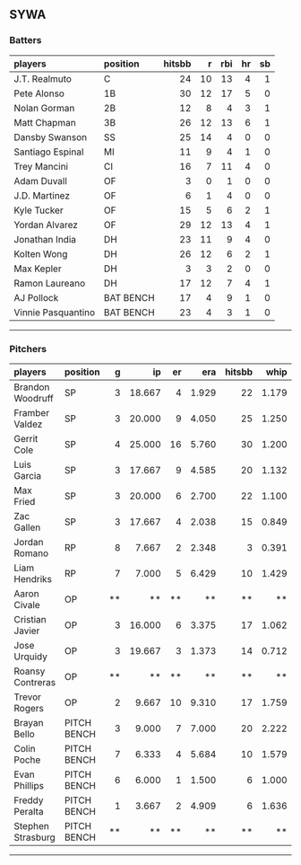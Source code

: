 ## SYWA

### Batters

 
|players            |position  | hitsbb|  r| rbi| hr| sb| 
|:------------------|:---------|------:|--:|---:|--:|--:| 
|J.T. Realmuto      |C         |     24| 10|  13|  4|  1| 
|Pete Alonso        |1B        |     30| 12|  17|  5|  0| 
|Nolan Gorman       |2B        |     12|  8|   4|  3|  1| 
|Matt Chapman       |3B        |     26| 12|  13|  6|  1| 
|Dansby Swanson     |SS        |     25| 14|   4|  0|  0| 
|Santiago Espinal   |MI        |     11|  9|   4|  1|  0| 
|Trey Mancini       |CI        |     16|  7|  11|  4|  0| 
|Adam Duvall        |OF        |      3|  0|   1|  0|  0| 
|J.D. Martinez      |OF        |      6|  1|   4|  0|  0| 
|Kyle Tucker        |OF        |     15|  5|   6|  2|  1| 
|Yordan Alvarez     |OF        |     29| 12|  13|  4|  1| 
|Jonathan India     |DH        |     23| 11|   9|  4|  0| 
|Kolten Wong        |DH        |     26| 12|   6|  2|  1| 
|Max Kepler         |DH        |      3|  3|   2|  0|  0| 
|Ramon Laureano     |DH        |     17| 12|   7|  4|  1| 
|AJ Pollock         |BAT BENCH |     17|  4|   9|  1|  0| 
|Vinnie Pasquantino |BAT BENCH |     23|  4|   3|  1|  0| 


* * *

### Pitchers

 
|players           |position    |  g|     ip| er|   era| hitsbb|  whip| so|  w| sv| 
|:-----------------|:-----------|--:|------:|--:|-----:|------:|-----:|--:|--:|--:| 
|Brandon Woodruff  |SP          |  3| 18.667|  4| 1.929|     22| 1.179| 20|  2|  0| 
|Framber Valdez    |SP          |  3| 20.000|  9| 4.050|     25| 1.250| 18|  2|  0| 
|Gerrit Cole       |SP          |  4| 25.000| 16| 5.760|     30| 1.200| 35|  1|  0| 
|Luis Garcia       |SP          |  3| 17.667|  9| 4.585|     20| 1.132| 18|  1|  0| 
|Max Fried         |SP          |  3| 20.000|  6| 2.700|     22| 1.100| 17|  1|  0| 
|Zac Gallen        |SP          |  3| 17.667|  4| 2.038|     15| 0.849| 17|  2|  0| 
|Jordan Romano     |RP          |  8|  7.667|  2| 2.348|      3| 0.391|  9|  1|  6| 
|Liam Hendriks     |RP          |  7|  7.000|  5| 6.429|     10| 1.429| 11|  1|  4| 
|Aaron Civale      |OP          | **|     **| **|    **|     **|    **| **| **| **| 
|Cristian Javier   |OP          |  3| 16.000|  6| 3.375|     17| 1.062| 16|  0|  0| 
|Jose Urquidy      |OP          |  3| 19.667|  3| 1.373|     14| 0.712| 16|  2|  0| 
|Roansy Contreras  |OP          | **|     **| **|    **|     **|    **| **| **| **| 
|Trevor Rogers     |OP          |  2|  9.667| 10| 9.310|     17| 1.759|  9|  0|  0| 
|Brayan Bello      |PITCH BENCH |  3|  9.000|  7| 7.000|     20| 2.222|  8|  0|  0| 
|Colin Poche       |PITCH BENCH |  7|  6.333|  4| 5.684|     10| 1.579|  7|  1|  1| 
|Evan Phillips     |PITCH BENCH |  6|  6.000|  1| 1.500|      6| 1.000|  9|  2|  0| 
|Freddy Peralta    |PITCH BENCH |  1|  3.667|  2| 4.909|      6| 1.636|  3|  0|  0| 
|Stephen Strasburg |PITCH BENCH | **|     **| **|    **|     **|    **| **| **| **| 


* * *


